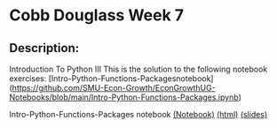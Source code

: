 # Cobb Douglass Week 7
## Description:
Introduction To Python III
This is the solution to the following notebook exercises:
[Intro-Python-Functions-Packagesnotebook] (https://github.com/SMU-Econ-Growth/EconGrowthUG-Notebooks/blob/main/Intro-Python-Functions-Packages.ipynb)

Intro-Python-Functions-Packages notebook [(Notebook)](https://github.com/claytonnabors/Cobb-Douglass-Week-7/blob/main/Intro-Python-Functions-Packages%20-%20Answers.ipynb) [(html)](https://github.com/claytonnabors/Cobb-Douglass-Week-7/blob/main/index.html) [(slides)](https://github.com/claytonnabors/Cobb-Douglass-Week-7/blob/main/Intro-Python-Functions-Packages%20-%20Answers.slides.html)
